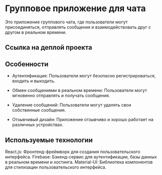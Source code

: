 # Групповое приложение для чата

Это приложение группового чата, где пользователи могут присоединяться, отправлять сообщения и взаимодействовать друг с другом в реальном времени.

## Ссылка на деплой проекта



## Особенности

- Аутентификация: Пользователи могут безопасно регистрироваться, входить и выходить.
  
- Обмен сообщениями в реальном времени: Пользователи могут мгновенно отправлять и получать сообщения.
  
- Удаление сообщений: Пользователи могут удалять свои собственные сообщения.
  
- Отзывчивый дизайн: Приложение отзывчиво и хорошо работает на различных устройствах.
  
## Используемые технологии
React.js: Фронтенд-фреймворк для создания пользовательского интерфейса.
Firebase: Бэкенд-сервис для аутентификации, базы данных в реальном времени и хостинга.
Material-UI: Библиотека компонентов для стилизации пользовательского интерфейса.
